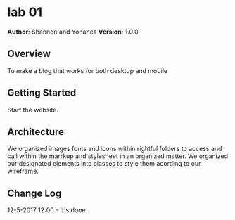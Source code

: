 # lab 01

**Author**: Shannon and Yohanes
**Version**: 1.0.0

## Overview
To make a blog that works for both desktop and mobile

## Getting Started
Start the website.

## Architecture
We organized images fonts and icons within rightful folders to access and call within the marrkup and stylesheet in an organized matter. We organized our designated elements into classes to style them acording to our wireframe.


## Change Log
12-5-2017 12:00 - It's done